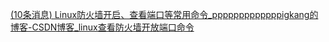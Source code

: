  [(10条消息) Linux防火墙开启、查看端口等常用命令_pppppppppppppigkang的博客-CSDN博客_linux查看防火墙开放端口命令](https://blog.csdn.net/qq_41521180/article/details/90311477) 